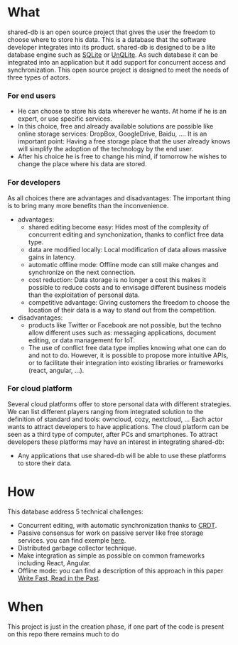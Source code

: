 # What
shared-db is an open source project that gives the user the freedom to choose where to store his data. This is a database that the software developer integrates into its product. shared-db is designed to be a lite database engine such as [SQLite](https://www.sqlite.org/about.html) or [UnQLite](https://unqlite.org/). As such database it can be integrated into an application but it add support for concurrent access and synchronization. This open source project is designed to meet the needs of three types of actors.

### For end users
* He can choose to store his data wherever he wants. At home if he is an expert, or use specific services.
* In this choice, free and already available solutions are possible like online storage services: DropBox, GoogleDrive, Baidu, .... It is an important point: Having a free storage place that the user already knows will simplify the adoption of the technology by the end user.
* After his choice he is free to change his mind, if tomorrow he wishes to change the place where his data are stored.

### For developers
As all choices there are advantages and disadvantages: The important thing is to bring many more benefits than the inconvenience.
* advantages:
  * shared editing become easy: Hides most of the complexity of concurrent editing and synchonization, thanks to conflict free data type.
  * data are modified locally: Local modification of data allows massive gains in latency.
  * automatic offline mode: Offline mode can still make changes and synchronize on the next connection.
  * cost reduction: Data storage is no longer a cost this makes it possible to reduce costs and to envisage different business models than the exploitation of personal data.
  * competitive advantage: Giving customers the freedom to choose the location of their data is a way to stand out from the competition. 
* disadvantages:
  * products like Twitter or Facebook are not possible, but the techno allow different uses such as: messaging applications, document editing, or data management for IoT.
  * The use of conflict free data type implies knowing what one can do and not to do. However, it is possible to propose more intuitive APIs, or to facilitate their integration into existing libraries or frameworks (react, angular, ...).

### For cloud platform
Several cloud platforms offer to store personal data with different strategies. We can list different players ranging from integrated solution to the definition of standard and tools: owncloud, cozy, nextcloud, ...
Each actor wants to attract developers to have applications. The cloud platform can be seen as a third type of computer, after PCs and smartphones. To attract developers these platforms may have an interest in integrating shared-db:
* Any applications that use shared-db will be able to use these platforms to store their data.

# How
This database address 5 technical challenges:
* Concurrent editing, with automatic synchronization thanks to [CRDT](http://hal.upmc.fr/inria-00555588/document).
* Passive consensus for work on passive server like free storage services. you can find exemple [here](http://ieeexplore.ieee.org/document/7436648/).
* Distributed garbage collector technique.
* Make integration as simple as possible on common frameworks including React, Angular.
* Offline mode: you can find a description of this approach in this paper [Write Fast, Read in the Past](https://hal.inria.fr/hal-01158370/document).


# When
This project is just in the creation phase, if one part of the code is present on this repo there remains much to do
